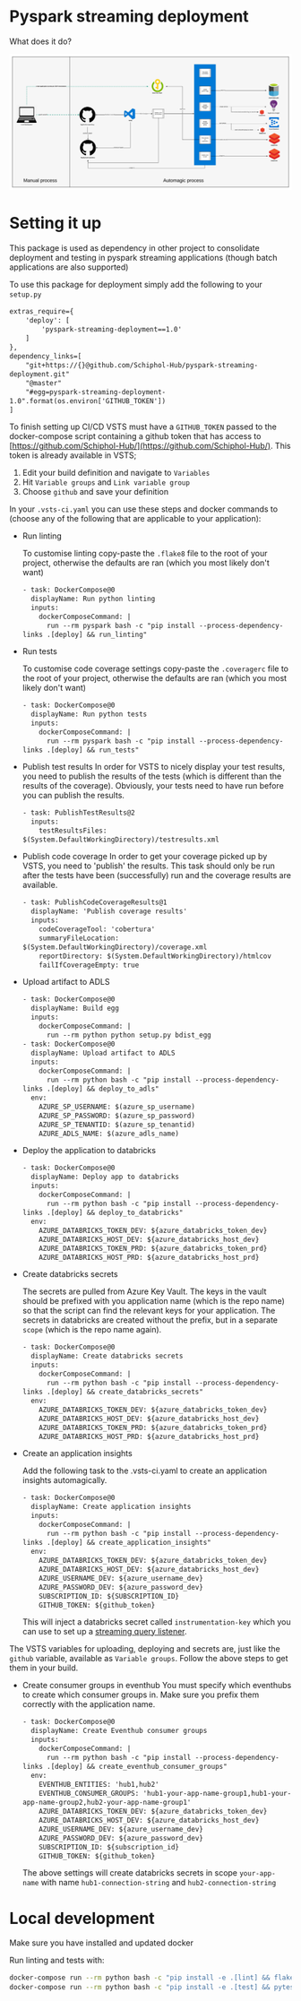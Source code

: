 # Pyspark streaming deployment

What does it do?

![deployment](img/deployment_flow.png)

# Setting it up
This package is used as dependency in other project to consolidate deployment and testing in pyspark streaming applications (though batch applications are also supported)

To use this package for deployment simply add the following to your `setup.py`
```
extras_require={
    'deploy': [
        'pyspark-streaming-deployment==1.0'
    ]
},
dependency_links=[
    "git+https://{}@github.com/Schiphol-Hub/pyspark-streaming-deployment.git"
    "@master"
    "#egg=pyspark-streaming-deployment-1.0".format(os.environ['GITHUB_TOKEN'])
]
```
To finish setting up CI/CD VSTS must have a `GITHUB_TOKEN` passed to the docker-compose script containing a github token that has access to [https://github.com/Schiphol-Hub/](https://github.com/Schiphol-Hub/). This token is already available in VSTS;

1. Edit your build definition and navigate to `Variables`
2. Hit `Variable groups` and `Link variable group`
3. Choose `github` and save your definition

In your `.vsts-ci.yaml` you can use these steps and docker commands to (choose any of the following that are applicable to your application):

* Run linting

    To customise linting copy-paste the `.flake8` file to the root of your project, otherwise the defaults are ran (which you most likely don't want)
    ```
    - task: DockerCompose@0
      displayName: Run python linting
      inputs:
        dockerComposeCommand: |
          run --rm pyspark bash -c "pip install --process-dependency-links .[deploy] && run_linting"
    ```
* Run tests

    To customise code coverage settings copy-paste the `.coveragerc` file to the root of your project, otherwise the defaults are ran (which you most likely don't want)
    ```
    - task: DockerCompose@0
      displayName: Run python tests
      inputs:
        dockerComposeCommand: |
          run --rm pyspark bash -c "pip install --process-dependency-links .[deploy] && run_tests"
    ```
* Publish test results
    In order for VSTS to nicely display your test results, you need to publish the results of the tests (which is different than the results of the coverage). Obviously, your tests need to have run before you can publish the results.
    ```
    - task: PublishTestResults@2
      inputs:
        testResultsFiles: $(System.DefaultWorkingDirectory)/testresults.xml
    ```
* Publish code coverage
    In order to get your coverage picked up by VSTS, you need to 'publish' the results. This task should only be run after the tests have been (successfully) run and the coverage results are available.
    ```
    - task: PublishCodeCoverageResults@1
      displayName: 'Publish coverage results'
      inputs:
        codeCoverageTool: 'cobertura'
        summaryFileLocation: $(System.DefaultWorkingDirectory)/coverage.xml
        reportDirectory: $(System.DefaultWorkingDirectory)/htmlcov
        failIfCoverageEmpty: true
    ```
* Upload artifact to ADLS
    ```
    - task: DockerCompose@0
      displayName: Build egg
      inputs:
        dockerComposeCommand: |
          run --rm python python setup.py bdist_egg
    - task: DockerCompose@0
      displayName: Upload artifact to ADLS
      inputs:
        dockerComposeCommand: |
          run --rm python bash -c "pip install --process-dependency-links .[deploy] && deploy_to_adls"
      env:
        AZURE_SP_USERNAME: $(azure_sp_username)
        AZURE_SP_PASSWORD: $(azure_sp_password)
        AZURE_SP_TENANTID: $(azure_sp_tenantid)
        AZURE_ADLS_NAME: $(azure_adls_name)
    ```
    
* Deploy the application to databricks
    ```
    - task: DockerCompose@0
      displayName: Deploy app to databricks
      inputs:
        dockerComposeCommand: |
          run --rm python bash -c "pip install --process-dependency-links .[deploy] && deploy_to_databricks"
      env:
        AZURE_DATABRICKS_TOKEN_DEV: ${azure_databricks_token_dev}
        AZURE_DATABRICKS_HOST_DEV: ${azure_databricks_host_dev}
        AZURE_DATABRICKS_TOKEN_PRD: ${azure_databricks_token_prd}
        AZURE_DATABRICKS_HOST_PRD: ${azure_databricks_host_prd}
    ```
    
* Create databricks secrets
    
    The secrets are pulled from Azure Key Vault. The keys in the vault should be prefixed with you application name (which is the repo name) so that the script can find the relevant keys for your application.
    The secrets in databricks are created without the prefix, but in a separate `scope` (which is the repo name again).
    ```
    - task: DockerCompose@0
      displayName: Create databricks secrets
      inputs:
        dockerComposeCommand: |
          run --rm python bash -c "pip install --process-dependency-links .[deploy] && create_databricks_secrets"
      env:
        AZURE_DATABRICKS_TOKEN_DEV: ${azure_databricks_token_dev}
        AZURE_DATABRICKS_HOST_DEV: ${azure_databricks_host_dev}
        AZURE_DATABRICKS_TOKEN_PRD: ${azure_databricks_token_prd}
        AZURE_DATABRICKS_HOST_PRD: ${azure_databricks_host_prd}
    ```
    
* Create an application insights

    Add the following task to the .vsts-ci.yaml to create an application insights automagically.
    ```
    - task: DockerCompose@0
      displayName: Create application insights
      inputs:
        dockerComposeCommand: |
          run --rm python bash -c "pip install --process-dependency-links .[deploy] && create_application_insights"
      env:
        AZURE_DATABRICKS_TOKEN_DEV: ${azure_databricks_token_dev}
        AZURE_DATABRICKS_HOST_DEV: ${azure_databricks_host_dev}
        AZURE_USERNAME_DEV: ${azure_username_dev}
        AZURE_PASSWORD_DEV: ${azure_password_dev}
        SUBSCRIPTION_ID: ${SUBSCRIPTION_ID}
        GITHUB_TOKEN: ${github_token}
    ```
    This will inject a databricks secret called `instrumentation-key` which you can use to set up a [streaming query listener](https://github.com/Schiphol-Hub/streaming-query-listener).
    
The VSTS variables for uploading, deploying and secrets are, just like the `github` variable, available as `Variable groups`. Follow the above steps to get them in your build.

* Create consumer groups in eventhub
    You must specify which eventhubs to create which consumer groups in. Make sure you prefix them correctly with the application name.
    ```
    - task: DockerCompose@0
      displayName: Create Eventhub consumer groups
      inputs:
        dockerComposeCommand: |
          run --rm python bash -c "pip install --process-dependency-links .[deploy] && create_eventhub_consumer_groups"
      env:
        EVENTHUB_ENTITIES: 'hub1,hub2'
        EVENTHUB_CONSUMER_GROUPS: 'hub1-your-app-name-group1,hub1-your-app-name-group2,hub2-your-app-name-group1'
        AZURE_DATABRICKS_TOKEN_DEV: ${azure_databricks_token_dev}
        AZURE_DATABRICKS_HOST_DEV: ${azure_databricks_host_dev}
        AZURE_USERNAME_DEV: ${azure_username_dev}
        AZURE_PASSWORD_DEV: ${azure_password_dev}
        SUBSCRIPTION_ID: ${subscription_id}
        GITHUB_TOKEN: ${github_token}
    ```
    The above settings will create databricks secrets in scope `your-app-name` with name `hub1-connection-string` and `hub2-connection-string`

# Local development

Make sure you have installed and updated docker

Run linting and tests with:

```bash
docker-compose run --rm python bash -c "pip install -e .[lint] && flake8"
docker-compose run --rm python bash -c "pip install -e .[test] && pytest tests"
```
